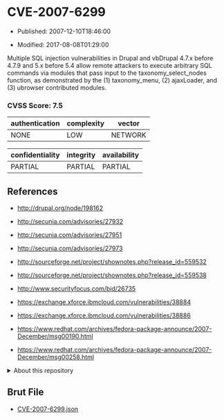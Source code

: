 # CVE-2007-6299

- Published: 2007-12-10T18:46:00

- Modified: 2017-08-08T01:29:00

Multiple SQL injection vulnerabilities in Drupal and vbDrupal 4.7.x before 4.7.9 and 5.x before 5.4 allow remote attackers to execute arbitrary SQL commands via modules that pass input to the taxonomy_select_nodes function, as demonstrated by the (1) taxonomy_menu, (2) ajaxLoader, and (3) ubrowser contributed modules.

### CVSS Score: **7.5**

| authentication | complexity | vector |
| --- | --- | --- |
| NONE | LOW | NETWORK |

| confidentiality | integrity | availability |
| --- | --- | --- |
| PARTIAL | PARTIAL | PARTIAL |

## References

* http://drupal.org/node/198162

* http://secunia.com/advisories/27932

* http://secunia.com/advisories/27951

* http://secunia.com/advisories/27973

* http://sourceforge.net/project/shownotes.php?release_id=559532

* http://sourceforge.net/project/shownotes.php?release_id=559538

* http://www.securityfocus.com/bid/26735

* https://exchange.xforce.ibmcloud.com/vulnerabilities/38884

* https://exchange.xforce.ibmcloud.com/vulnerabilities/38886

* https://www.redhat.com/archives/fedora-package-announce/2007-December/msg00190.html

* https://www.redhat.com/archives/fedora-package-announce/2007-December/msg00258.html

<details>
<summary>About this repository</summary> 

  This repository is part of the project [Live Hack CVE](https://github.com/Live-Hack-CVE). Main website can be found [www.live-hack.org](https://www.live-hack.org) 
  
  Made by [Sn0wAlice](https://github.com/Sn0wAlice) for the people that care about security and need to have a feed of the latest CVEs. Hope you enjoy it, don't forget to star the repo and follow me on [Twitter](https://twitter.com/Sn0wAlice) and [Github](https://github.com/Sn0wAlice). And that is my [personnal website](https://www.alice-snow.me/)

  - [Home Page](https://github.com/Live-Hack-CVE)
  - [Framework](https://github.com/Live-Hack-CVE/cve-framework)
  - [CVE database](https://github.com/Live-Hack-CVE/full_database)
  - [Changelog](https://github.com/Live-Hack-CVE/Changelog)
</details>

## Brut File

* [CVE-2007-6299.json](https://raw.githubusercontent.com/Live-Hack-CVE/full_database/main/cves/2007/CVE-2007-6299.json)

